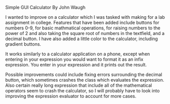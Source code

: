 Simple GUI Calculator
By John Waugh

I wanted to improve on a calculator which I was tasked with making for a lab assignment in college. Features that have been added include buttons for numbers 0-9, for basic mathmatical operations, for raising numbers to the power of 2 and also taking the square root of numbers in the textfield, and a decimal button. I have also added a little color to the calculator, including gradient buttons. 

It works similarly to a calculator application on a phone, except when entering in your expression you would want to format it as an infix expression. You enter in your expression and it prints out the result.

Possible improvements could include fixing errors surrounding the decimal button, which sometimes crashes the class which evaluates the expression. Also certain really long expression that include all of the mathematical operators seem to crash the calculator, so I will probably have to look into improving the expression evaluator to account for more cases.
